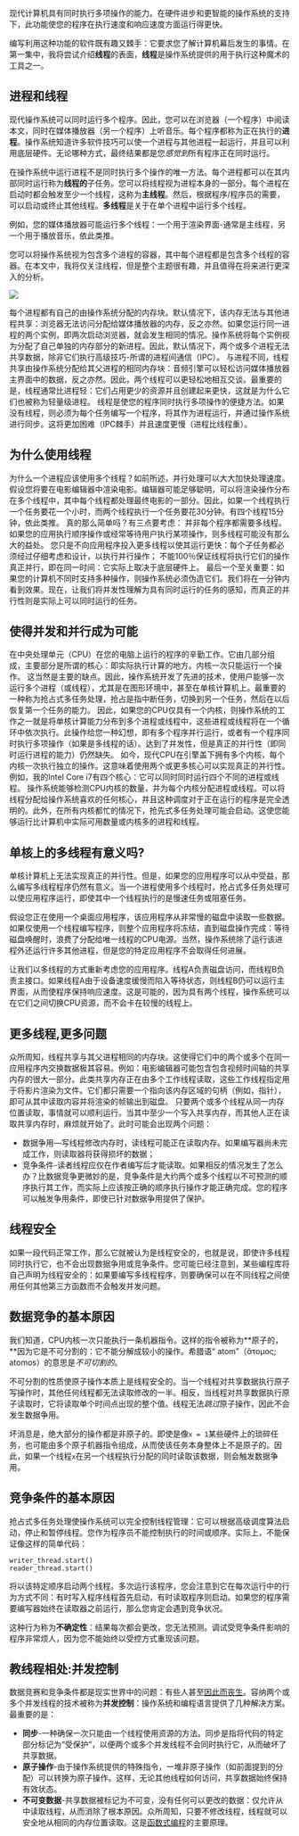 [线程的简介]: https://www.internalpointers.com/post/gentle-introduction-multithreading



现代计算机具有同时执行多项操作的能力。在硬件进步和更智能的操作系统的支持下，此功能使您的程序在执行速度和响应速度方面运行得更快。

编写利用这种功能的软件既有趣又棘手：它要求您了解计算机幕后发生的事情。在第一集中，我将尝试介绍**线程**的表面，**线程**是操作系统提供的用于执行这种魔术的工具之一。



## 进程和线程

现代操作系统可以同时运行多个程序。因此，您可以在浏览器（一个程序）中阅读本文，同时在媒体播放器（另一个程序）上听音乐。每个程序都称为正在执行的**进程**。操作系统知道许多软件技巧可以使一个进程与其他进程一起运行，并且可以利用底层硬件。无论哪种方式，最终结果都是您*感觉到*所有程序正在同时运行。

在操作系统中运行进程不是同时执行多个操作的唯一方法。每个进程都可以在其内部同时运行称为**线程的**子任务。您可以将线程视为进程本身的一部分。每个进程在启动时都会触发至少一个线程，这称为**主线程**。然后，根据程序/程序员的需要，可以启动或终止其他线程。**多线程**是关于在单个进程中运行多个线程。

例如，您的媒体播放器可能运行多个线程：一个用于渲染界面-通常是主线程，另一个用于播放音乐，依此类推。

您可以将操作系统视为包含多个进程的容器，其中每个进程都是包含多个线程的容器。在本文中，我将仅关注线程，但是整个主题很有趣，并且值得在将来进行更深入的分析。

![](/home/dji/messi/github/wuyuchun.github.io/images/posts/2021-03-30-关于多线程的简要介绍01.png)



每个进程都有自己的由操作系统分配的内存块。默认情况下，该内存无法与其他进程共享：浏览器无法访问分配给媒体播放器的内存，反之亦然。如果您运行同一进程的两个实例，即两次启动浏览器，就会发生相同的情况。操作系统将每个实例视为分配了自己单独的内存部分的新进程。因此，默认情况下，两个或多个进程无法共享数据，除非它们执行高级技巧-所谓的进程间通信（IPC）。
 与进程不同，线程共享由操作系统分配给其父进程的相同内存块：音频引擎可以轻松访问媒体播放器主界面中的数据，反之亦然。因此，两个线程可以更轻松地相互交谈。最重要的是，线程通常比进程轻：它们占用更少的资源并且创建起来更快，这就是为什么它们也被称为轻量级进程。
 线程是使您的程序同时执行多项操作的便捷方法。如果没有线程，则必须为每个任务编写一个程序，将其作为进程运行，并通过操作系统进行同步。这将更加困难（IPC棘手）并且速度更慢（进程比线程重）。



## 为什么使用线程

为什么一个进程应该使用多个线程？如前所述，并行处理可以大大加快处理速度。假设您将要在电影编辑器中渲染电影。编辑器可能足够聪明，可以将渲染操作分布在多个线程中，其中每个线程都处理最终电影的一部分。因此，如果一个线程执行一个任务要花一个小时，而两个线程执行一个任务要花30分钟。有四个线程15分钟，依此类推。
 真的那么简单吗？有三点要考虑：  并非每个程序都需要多线程。如果您的应用执行顺序操作或经常等待用户执行某项操作，则多线程可能没有那么大的益处。
您只是不向应用程序投入更多线程以使其运行更快：每个子任务都必须经过仔细考虑和设计，以执行并行操作； 不能100％保证线程将执行它们的操作真正并行，即在同一时间：它实际上取决于底层硬件上。
最后一个至关重要：如果您的计算机不同时支持多种操作，则操作系统必须伪造它们。我们将在一分钟内看到效果。现在，让我们将并发性理解为具有同时运行的任务的感知，而真正的并行性则是实际上可以同时运行的任务。



## 使得并发和并行成为可能

在中央处理单元（CPU）在您的电脑上运行的程序的辛勤工作。它由几部分组成，主要部分是所谓的核心：即实际执行计算的地方。内核一次只能运行一个操作。
 这当然是主要的缺点。因此，操作系统开发了先进的技术，使用户能够一次运行多个进程（或线程），尤其是在图形环境中，甚至在单核计算机上。最重要的一种称为抢占式多任务处理，抢占是指中断任务，切换到另一个任务，然后在以后恢复第一个任务的能力。
 因此，如果您的CPU仅具有一个内核，则操作系统的工作之一就是将单核计算能力分布到多个进程或线程中，这些进程或线程将在一个循环中依次执行。此操作给您一种幻想，即有多个程序并行运行，或者有一个程序同时执行多项操作（如果是多线程的话）。达到了并发性，但是真正的并行性（即同时运行进程的能力）仍然缺失。
 如今，现代CPU在引擎盖下拥有多个内核，每个内核一次执行独立的操作。这意味着使用两个或更多核心可以实现真正的并行性。例如，我的Intel Core i7有四个核心：它可以同时同时运行四个不同的进程或线程。
 操作系统能够检测CPU内核的数量，并为每个内核分配进程或线程。可以将线程分配给操作系统喜欢的任何核心，并且这种调度对于正在运行的程序是完全透明的。此外，在所有内核都忙的情况下，抢先式多任务处理可能会启动。这使您能够运行比计算机中实际可用数量或内核多的进程和线程。





## 单核上的多线程有意义吗?

单核计算机上无法实现真正的并行性。但是，如果您的应用程序可以从中受益，那么编写多线程程序仍然有意义。当一个进程使用多个线程时，抢占式多任务处理可以使应用程序运行，即使其中一个线程执行的是慢速任务或阻塞任务。

假设您正在使用一个桌面应用程序，该应用程序从非常慢的磁盘中读取一些数据。如果仅使用一个线程编写程序，则整个应用程序将冻结，直到磁盘操作完成：等待磁盘唤醒时，浪费了分配给唯一线程的CPU电源。当然，操作系统除了运行该进程外还运行许多其他进程，但是您的特定应用程序不会取得任何进展。

让我们以多线程的方式重新考虑您的应用程序。线程A负责磁盘访问，而线程B负责主接口。如果线程A由于设备速度缓慢而陷入等待状态，则线程B仍可以运行主界面，从而使程序保持响应速度。这是可能的，因为具有两个线程，操作系统可以在它们之间切换CPU资源，而不会卡在较慢的线程上。



## 更多线程,更多问题

众所周知，线程共享与其父进程相同的内存块。这使得它们中的两个或多个在同一应用程序内交换数据极其容易。例如：电影编辑器可能包含包含视频时间轴的共享内存的很大一部分。此类共享内存正在由多个工作线程读取，这些工作线程指定用于将影片渲染为文件。它们都只需要一个指向该内存区域的句柄（例如，指针），即可从其中读取内容并将渲染的帧输出到磁盘。
 只要两个或多个线程从同一内存位置读取，事情就可以顺利运行。当其中至少一个写入共享内存，而其他人正在读取共享内存时，麻烦就开始了。此时可能会出现两个问题：  

- 数据争用—写线程修改内存时，读线程可能正在读取内存。如果编写器尚未完成工作，则读取器将获得损坏的数据；  
- 竞争条件-读者线程应仅在作者编写后才能读取。如果相反的情况发生了怎么办？比数据竞争更微妙的是，竞争条件是大约两个或多个线程以不可预测的顺序执行其工作，而实际上应该按正确的顺序执行操作才能正确完成。您的程序可以触发争用条件，即使已针对数据争用提供了保护。



## 线程安全

如果一段代码正常工作，那么它就被认为是线程安全的，也就是说，即使许多线程同时执行它，也不会出现数据争用或竞争条件。您可能已经注意到，某些编程库将自己声明为线程安全的：如果要编写多线程程序，则要确保可以在不同线程之间使用任何其他第三方函数而不会触发并发问题。



## 数据竞争的基本原因

我们知道，CPU内核一次只能执行一条机器指令。这样的指令被称为**原子的，**因为它是不可分割的：它不能分解成较小的操作。希腊语“ atom”（ἄτομος; atomos）的意思是*不可切割的*。

不可分割的性质使原子操作本质上是线程安全的。当一个线程对共享数据执行原子写操作时，其他任何线程都无法读取修改的一半。相反，当线程对共享数据执行原子读取时，它将读取单个时间点出现的整个值。线程无法*跳过*原子操作，因此不会发生数据争用。

坏消息是，绝大部分的操作都是非原子的。即使是像`x = 1`某些硬件上的琐碎任务，也可能由多个原子机器指令组成，从而使该任务本身整体上不是原子的。因此，如果一个线程`x`在另一个线程执行分配的同时读取该数据，则会触发数据争用。



## 竞争条件的基本原因

抢占式多任务处理使操作系统可以完全控制线程管理：它可以根据高级调度算法启动，停止和暂停线程。您作为程序员不能控制执行的时间或顺序。实际上，不能保证像这样的简单代码：

```nocode
writer_thread.start()
reader_thread.start()
```

将以该特定顺序启动两个线程。多次运行该程序，您会注意到它在每次运行中的行为方式不同：有时写入程序线程首先启动，有时读取程序则启动。如果您的程序需要编写器始终在读取器之前运行，那么您肯定会遇到竞争状况。

这种行为称为**不确定性**：结果每次都会更改，您无法预测。调试受竞争条件影响的程序非常烦人，因为您不能始终以受控方式重现该问题。



## 教线程相处:并发控制

数据竞赛和竞争条件都是现实世界中的问题：有些人甚至[因此而丧生](https://en.wikipedia.org/wiki/Therac-25)。容纳两个或多个并发线程的技术被称为**并发控制**：操作系统和编程语言提供了几种解决方案。最重要的是：

- **同步**-一种确保一次只能由一个线程使用资源的方法。同步是指将代码的特定部分标记为“受保护”，以便两个或多个并发线程不会同时执行它，从而破坏了共享数据。
- **原子操作**-由于操作系统提供的特殊指令，一堆非原子操作（如前面提到的分配）可以转换为原子操作。这样，无论其他线程如何访问，共享数据始终保持有效状态。
- **不可变数据**-共享数据被标记为不可变，没有任何可以更改的数据：仅允许从中读取线程，从而消除了根本原因。众所周知，只要不修改线程，线程就可以安全地从相同的内存位置读取。这是[函数式编程](https://en.wikipedia.org/wiki/Functional_programming)的主要原理。